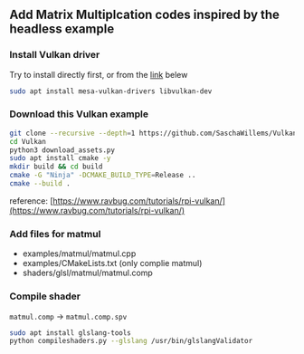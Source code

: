 ## Add Matrix Multiplcation codes inspired by the headless example

### Install Vulkan driver
Try to install directly first, or from the [link](https://www.ravbug.com/tutorials/rpi-vulkan/) belew
```bash
sudo apt install mesa-vulkan-drivers libvulkan-dev
```

### Download this Vulkan example
```bash
git clone --recursive --depth=1 https://github.com/SaschaWillems/Vulkan.git 
cd Vulkan
python3 download_assets.py 
sudo apt install cmake -y
mkdir build && cd build
cmake -G "Ninja" -DCMAKE_BUILD_TYPE=Release ..
cmake --build .
```
reference: [https://www.ravbug.com/tutorials/rpi-vulkan/](https://www.ravbug.com/tutorials/rpi-vulkan/)

### Add files for matmul
- examples/matmul/matmul.cpp
- examples/CMakeLists.txt (only complie matmul)
- shaders/glsl/matmul/matmul.comp

### Compile shader 
`matmul.comp` -> `matmul.comp.spv`
```bash
sudo apt install glslang-tools
python compileshaders.py --glslang /usr/bin/glslangValidator
```

